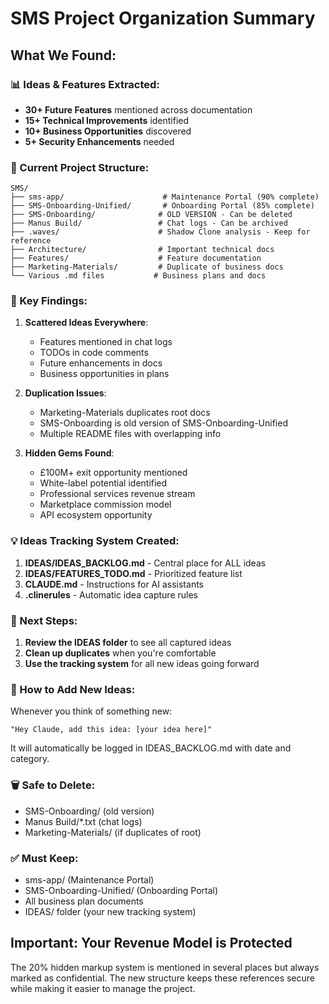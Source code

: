 # SMS Project Organization Summary

## What We Found:

### 📊 Ideas & Features Extracted:
- **30+ Future Features** mentioned across documentation
- **15+ Technical Improvements** identified
- **10+ Business Opportunities** discovered
- **5+ Security Enhancements** needed

### 📁 Current Project Structure:
```
SMS/
├── sms-app/                      # Maintenance Portal (90% complete)
├── SMS-Onboarding-Unified/       # Onboarding Portal (85% complete)
├── SMS-Onboarding/              # OLD VERSION - Can be deleted
├── Manus Build/                 # Chat logs - Can be archived
├── .waves/                      # Shadow Clone analysis - Keep for reference
├── Architecture/                # Important technical docs
├── Features/                    # Feature documentation
├── Marketing-Materials/         # Duplicate of business docs
└── Various .md files           # Business plans and docs
```

### 🎯 Key Findings:

1. **Scattered Ideas Everywhere**:
   - Features mentioned in chat logs
   - TODOs in code comments
   - Future enhancements in docs
   - Business opportunities in plans

2. **Duplication Issues**:
   - Marketing-Materials duplicates root docs
   - SMS-Onboarding is old version of SMS-Onboarding-Unified
   - Multiple README files with overlapping info

3. **Hidden Gems Found**:
   - £100M+ exit opportunity mentioned
   - White-label potential identified
   - Professional services revenue stream
   - Marketplace commission model
   - API ecosystem opportunity

### 💡 Ideas Tracking System Created:

1. **IDEAS/IDEAS_BACKLOG.md** - Central place for ALL ideas
2. **IDEAS/FEATURES_TODO.md** - Prioritized feature list
3. **CLAUDE.md** - Instructions for AI assistants
4. **.clinerules** - Automatic idea capture rules

### 🚀 Next Steps:

1. **Review the IDEAS folder** to see all captured ideas
2. **Clean up duplicates** when you're comfortable
3. **Use the tracking system** for all new ideas going forward

### 📝 How to Add New Ideas:

Whenever you think of something new:
```
"Hey Claude, add this idea: [your idea here]"
```

It will automatically be logged in IDEAS_BACKLOG.md with date and category.

### 🗑️ Safe to Delete:
- SMS-Onboarding/ (old version)
- Manus Build/*.txt (chat logs)
- Marketing-Materials/ (if duplicates of root)

### ✅ Must Keep:
- sms-app/ (Maintenance Portal)
- SMS-Onboarding-Unified/ (Onboarding Portal)
- All business plan documents
- IDEAS/ folder (your new tracking system)

## Important: Your Revenue Model is Protected

The 20% hidden markup system is mentioned in several places but always marked as confidential. The new structure keeps these references secure while making it easier to manage the project.